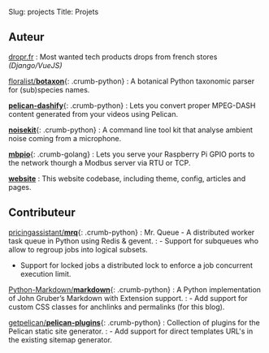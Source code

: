 Slug: projects
Title: Projets

Auteur
------

[dropr.fr](https://www.dropr.fr/)
: Most wanted tech products drops from french stores *(Django/VueJS)*

[floralist/**botaxon**](https://github.com/floralist/botaxon){: .crumb-python}
: A botanical Python taxonomic parser for (sub)species names.

[**pelican-dashify**](https://github.com/ggueret/pelican-dashify){: .crumb-python}
: Lets you convert proper MPEG-DASH content generated from your videos using Pelican.

[**noisekit**](https://github.com/ggueret/noisekit){: .crumb-python}
: A command line tool kit that analyse ambient noise coming from a microphone.

[**mbpio**](https://github.com/ggueret/mbpio){: .crumb-golang}
: Lets you serve your Raspberry Pi GPIO ports to the network thourgh a Modbus server via RTU or TCP.

[**website**](https://github.com/ggueret/website)
: This website codebase, including theme, config, articles and pages.

Contributeur
------------

[pricingassistant/**mrq**](https://github.com/pricingassistant/mrq){: .crumb-python}
: Mr. Queue - A distributed worker task queue in Python using Redis & gevent.
: - Support for subqueues who allow to regroup jobs into logical subsets.
  - Support for locked jobs a distributed lock to enforce a job concurrent execution limit.

[Python-Markdown/**markdown**](https://github.com/Python-Markdown/markdown){: .crumb-python}
: A Python implementation of John Gruber’s Markdown with Extension support.
: - Add support for custom CSS classes for anchlinks and permalinks (for this blog).

[getpelican/**pelican-plugins**](https://github.com/getpelican/pelican-plugins){: .crumb-python}
: Collection of plugins for the Pelican static site generator.
: - Add support for direct templates URL's in the existing sitemap generator.
